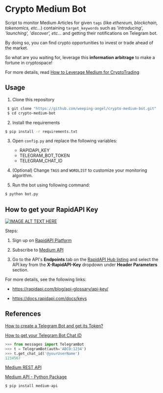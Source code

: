 # Crypto Medium Bot

Script to monitor Medium Articles for given `tags` (like _ethereum, blockchain, tokenomics, etc..._) containing `target_keywords` such as _'introducing', 'launching', 'discover', etc..._ and getting their notifications on Telegram bot.

By doing so, you can find crypto opportunities to invest or trade ahead of the market. 

So what are you waiting for, leverage this **information arbitrage** to make a fortune in cryptospace!

For more details, read [How to Leverage Medium for CryptoTrading](https://medium.com/p/deedea890da1)

## Usage

1. Clone this repository

```bash
 $ git clone "https://github.com/weeping-angel/crypto-medium-bot.git"
 $ cd crypto-medium-bot
```

2. Install the requirements

```bash
$ pip install -r requirements.txt
```

3. Open `config.py` and replace the following variables:

    - RAPIDAPI_KEY
    - TELEGRAM_BOT_TOKEN
    - TELEGRAM_CHAT_ID

4. (Optional) Change `TAGS` and `WORDLIST` to customize your monitoring algorithm.

5. Run the bot using following command:

```bash
$ python bot.py
```

## How to get your RapidAPI Key

[![IMAGE ALT TEXT HERE](https://img.youtube.com/vi/-MM1C6mb-mc/0.jpg)](https://www.youtube.com/watch?v=-MM1C6mb-mc)

Steps:

1. Sign up on [RapidAPI Platform](https://rapidapi.com/auth/sign-up)

2. Subscribe to [Medium API](http://hub.mediumapi.com/pricing)

3. Go to the API's **Endpoints** tab on the [RapidAPI Hub listing](http://hub.mediumapi.com) and select the API key from the **X-RapidAPI-Key** dropdown under **Header Parameters** section.

For more details, see the following links:

 - https://rapidapi.com/blog/api-glossary/api-key/
        
 - https://docs.rapidapi.com/docs/keys



## References

[How to create a Telegram Bot and get its Token?](https://core.telegram.org/bots#6-botfather)

[How to get your Telegram Bot Chat ID](https://github.com/HomeMadePy/messages/wiki/TelegramBot#telegram-api)

```python
>>> from messages import TelegramBot
>>> t = TelegramBot(auth='ABCD:1234')    
>>> t.get_chat_id('@yourUserName')
1234567
```

[Medium REST API](http://hub.mediumapi.com)

[Medium API - Python Package](https://github.com/weeping-angel/medium-api)

```bash
$ pip install medium-api
```